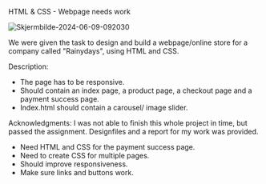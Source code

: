 HTML & CSS - Webpage needs work

![Skjermbilde-2024-06-09-092030](https://i.ibb.co/rZLL613/Skjermbilde-2024-06-09-092030.png)

We were given the task to design and build a webpage/online store for a company called "Rainydays", using HTML and CSS.

Description:

- The page has to be responsive.
- Should contain an index page, a product page, a checkout page and a payment success page.
- Index.html should contain a carousel/ image slider.

Acknowledgments:
I was not able to finish this whole project in time, but passed the assignment.
Designfiles and a report for my work was provided.

- Need HTML and CSS for the payment success page.
- Need to create CSS for multiple pages.
- Should improve responsiveness.
- Make sure links and buttons work.
